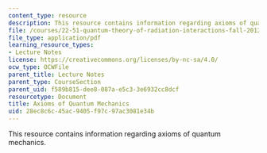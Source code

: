 ```yaml
---
content_type: resource
description: This resource contains information regarding axioms of quantum mechanics.
file: /courses/22-51-quantum-theory-of-radiation-interactions-fall-2012/28ec8c6c45ac9405f97c97ac3081e34b_MIT22_51F12_axioms.pdf
file_type: application/pdf
learning_resource_types:
- Lecture Notes
license: https://creativecommons.org/licenses/by-nc-sa/4.0/
ocw_type: OCWFile
parent_title: Lecture Notes
parent_type: CourseSection
parent_uid: f589b815-dee8-087a-e5c3-3e6932cc8dcf
resourcetype: Document
title: Axioms of Quantum Mechanics
uid: 28ec8c6c-45ac-9405-f97c-97ac3081e34b
---
```

This resource contains information regarding axioms of quantum mechanics.